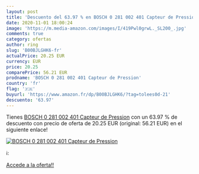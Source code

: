 ```yaml
---
layout: post
title: 'Descuento del 63.97 % en BOSCH 0 281 002 401 Capteur de Pression'
date: 2020-11-01 18:00:24
image: 'https://m.media-amazon.com/images/I/419Pwl0grwL._SL200_.jpg'
comments: true
category: ofertas
author: ring
slug: 'B00BJLGHK6-fr'
actualPrice: 20.25 EUR
currency: EUR
price: 20.25
comparePrice: 56.21 EUR
prodname: 'BOSCH 0 281 002 401 Capteur de Pression'
country: 'fr'
flag: '🇫🇷'
buyurl: 'https://www.amazon.fr/dp/B00BJLGHK6/?tag=tolees0d-21'
descuento: '63.97'
---
```


Tienes [BOSCH 0 281 002 401 Capteur de Pression](https://www.amazon.fr/dp/B00BJLGHK6/?tag=tolees0d-21) con un 63.97 % de descuento con precio de oferta de 20.25 EUR (original: 56.21 EUR) en el siguiente enlace!

[![BOSCH 0 281 002 401 Capteur de Pression](https://m.media-amazon.com/images/I/419Pwl0grwL._SL200_.jpg)](https://www.amazon.fr/dp/B00BJLGHK6/?tag=tolees0d-21)

ℹ️:


[Accede a la oferta!!](https://www.amazon.fr/dp/B00BJLGHK6/?tag=tolees0d-21)
